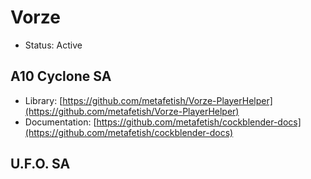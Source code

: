 # Vorze

* Status: Active

## A10 Cyclone SA

* Library: [https://github.com/metafetish/Vorze-PlayerHelper](https://github.com/metafetish/Vorze-PlayerHelper)
* Documentation: [https://github.com/metafetish/cockblender-docs](https://github.com/metafetish/cockblender-docs)

## U.F.O. SA



